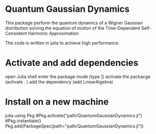 # Quantum Gaussian Dynamics

This package perform the quantum dynamics of a Wigner Gaussian distribution solving the
equation of motion of the Time-Dependent Self-Consistent Harmonic Approximation


The code is written in julia to achieve high performance.


# Activate and add dependencies
open Julia shell
enter the package mode (type ])
activate the packacge (activate . )
add the dependency (add LinearAlgebra)


# Install on a new machine
julia
using Pkg
#Pkg.activate("path/QuantumGaussianDynamics.jl")
#Pkg.instantiate()
Pkg.add(PackageSpec(path="path/QuantumGaussianDynamics.jl"))

